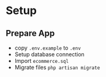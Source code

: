 # Setup
## Prepare App
- copy `.env.example` to `.env`
- Setup database connection
- Import `ecommerce.sql`
- Migrate files `php artisan migrate`